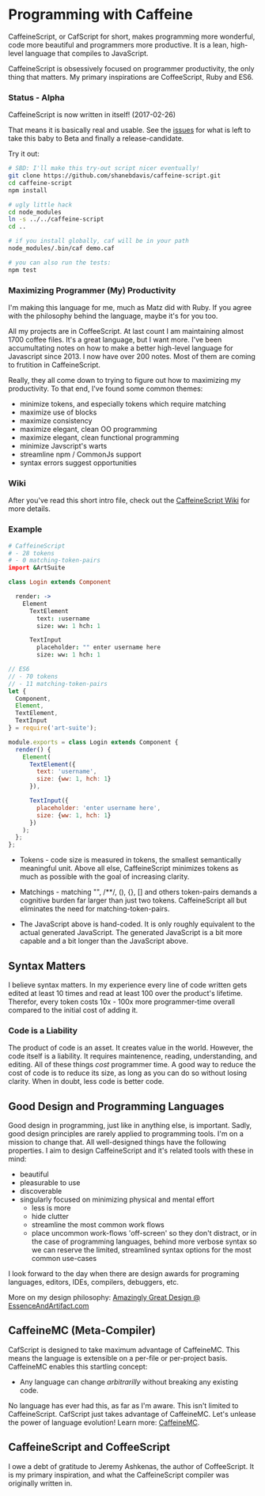 # Programming with Caffeine

CaffeineScript, or CafScript for short, makes programming more wonderful, code more beautiful and programmers more productive. It is a lean, high-level language that compiles to JavaScript.

CaffeineScript is obsessively focused on programmer productivity, the only thing that matters. My primary inspirations are CoffeeScript, Ruby and ES6.

### Status - Alpha

CaffeineScript is now written in itself! (2017-02-26)

That means it is basically real and usable. See the [issues](https://github.com/shanebdavis/caffeine-script/issues) for what is left to take this baby to Beta and finally a release-candidate.

Try it out:

```bash
# SBD: I'll make this try-out script nicer eventually!
git clone https://github.com/shanebdavis/caffeine-script.git
cd caffeine-script
npm install

# ugly little hack
cd node_modules
ln -s ../../caffeine-script
cd ..

# if you install globally, caf will be in your path
node_modules/.bin/caf demo.caf

# you can also run the tests:
npm test
```

### Maximizing Programmer (My) Productivity

I'm making this language for me, much as Matz did with Ruby. If you agree with the philosophy behind the language, maybe it's for you too.

All my projects are in CoffeeScript. At last count I am maintaining almost 1700 coffee files. It's a great language, but I want more. I've been accumultating notes on how to make a better high-level language for Javascript since 2013. I now have over 200 notes. Most of them are coming to frutition in CaffeineScript.

Really, they all come down to trying to figure out how to maximizing my productivity. To that end, I've found some common themes:

- minimize tokens, and especially tokens which require matching
- maximize use of blocks
- maximize consistency
- maximize elegant, clean OO programming
- maximize elegant, clean functional programming
- minimize Javscript's warts
- streamline npm / CommonJs support
- syntax errors suggest opportunities

### Wiki

After you've read this short intro file, check out the [CaffeineScript Wiki](https://github.com/shanebdavis/caffeine-script/wiki) for more details.

### Example

```coffeescript
# CaffeineScript
# - 28 tokens
# - 0 matching-token-pairs
import &ArtSuite

class Login extends Component

  render: ->
    Element
      TextElement
        text: :username
        size: ww: 1 hch: 1

      TextInput
        placeholder: "" enter username here
        size: ww: 1 hch: 1
```

```javascript
// ES6
// - 70 tokens
// - 11 matching-token-pairs
let {
  Component,
  Element,
  TextElement,
  TextInput
} = require('art-suite');

module.exports = class Login extends Component {
  render() {
    Element(
      TextElement({
        text: 'username',
        size: {ww: 1, hch: 1}
      }),

      TextInput({
        placeholder: 'enter username here',
        size: {ww: 1, hch: 1}
      })
    );
  };
};
```

* Tokens - code size is measured in tokens, the smallest semantically meaningful unit. Above all else, CaffeineScript minimizes tokens as much as possible with the goal of increasing clarity.
* Matchings - matching "", /**/, (), {}, [] and others token-pairs demands a cognitive burden far larger than just two tokens. CaffeineScript all but eliminates the need for matching-token-pairs.

* The JavaScript above is hand-coded. It is only roughly equivalent to the actual generated JavaScript. The generated JavaScript is a bit more capable and a bit longer than the JavaScript above.

## Syntax Matters

I believe syntax matters. In my experience every line of code written gets edited at least 10 times and read at least 100 over the product's lifetime. Therefor, every token costs 10x - 100x more programmer-time overall compared to the initial cost of adding it.

### Code is a Liability

The product of code is an asset. It creates value in the world. However, the code itself is a liability. It requires maintenence, reading, understanding, and editing. All of these things *cost* programmer time. A good way to reduce the cost of code is to reduce its size, as long as you can do so without losing clarity. When in doubt, less code is better code.

## Good Design and Programming Languages

Good design in programming, just like in anything else, is important. Sadly, good design principles are rarely applied to programming tools. I'm on a mission to change that. All well-designed things have the following properties. I aim to design CaffeineScript and it's related tools with these in mind:

* beautiful
* pleasurable to use
* discoverable
* singularly focused on minimizing physical and mental effort
  * less is more
  * hide clutter
  * streamline the most common work flows
  * place uncommon work-flows 'off-screen' so they don't distract, or in the case of programming languages, behind more verbose syntax so we can reserve the limited, streamlined syntax options for the most common use-cases

I look forward to the day when there are design awards for programing languages, editors, IDEs, compilers, debuggers, etc.

More on my design philosophy: [Amazingly Great Design @ EssenceAndArtifact.com](http://www.essenceandartifact.com/2014/07/amazingly-great-design-howto.html)

## CaffeineMC (Meta-Compiler)

CafScript is designed to take maximum advantage of CaffeineMC. This means the language is extensible on a per-file or per-project basis. CaffeineMC enables this startling concept:

* Any language can change *arbitrarilly* without breaking any existing code.

No language has ever had this, as far as I'm aware. This isn't limited to CaffeineScript. CafScript just takes advantage of CaffeineMC. Let's unlease the power of language evolution! Learn more: [CaffeineMC](https://github.com/shanebdavis/caffeine-mc).

## CaffeineScript and CoffeeScript

I owe a debt of gratitude to Jeremy Ashkenas, the author of CoffeeScript. It is my primary inspiration, and what the CaffeineScript compiler was originally written in.
